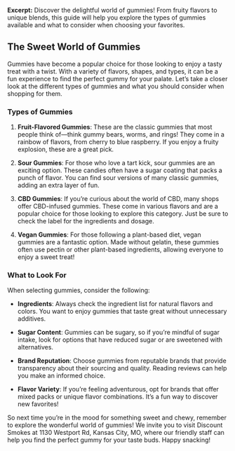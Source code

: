 **Excerpt:** Discover the delightful world of gummies! From fruity flavors to unique blends, this guide will help you explore the types of gummies available and what to consider when choosing your favorites.

## The Sweet World of Gummies

Gummies have become a popular choice for those looking to enjoy a tasty treat with a twist. With a variety of flavors, shapes, and types, it can be a fun experience to find the perfect gummy for your palate. Let’s take a closer look at the different types of gummies and what you should consider when shopping for them.

### Types of Gummies

1. **Fruit-Flavored Gummies**: These are the classic gummies that most people think of—think gummy bears, worms, and rings! They come in a rainbow of flavors, from cherry to blue raspberry. If you enjoy a fruity explosion, these are a great pick.

2. **Sour Gummies**: For those who love a tart kick, sour gummies are an exciting option. These candies often have a sugar coating that packs a punch of flavor. You can find sour versions of many classic gummies, adding an extra layer of fun.

3. **CBD Gummies**: If you’re curious about the world of CBD, many shops offer CBD-infused gummies. These come in various flavors and are a popular choice for those looking to explore this category. Just be sure to check the label for the ingredients and dosage.

4. **Vegan Gummies**: For those following a plant-based diet, vegan gummies are a fantastic option. Made without gelatin, these gummies often use pectin or other plant-based ingredients, allowing everyone to enjoy a sweet treat!

### What to Look For

When selecting gummies, consider the following:

- **Ingredients**: Always check the ingredient list for natural flavors and colors. You want to enjoy gummies that taste great without unnecessary additives.

- **Sugar Content**: Gummies can be sugary, so if you’re mindful of sugar intake, look for options that have reduced sugar or are sweetened with alternatives.

- **Brand Reputation**: Choose gummies from reputable brands that provide transparency about their sourcing and quality. Reading reviews can help you make an informed choice.

- **Flavor Variety**: If you’re feeling adventurous, opt for brands that offer mixed packs or unique flavor combinations. It’s a fun way to discover new favorites!

So next time you’re in the mood for something sweet and chewy, remember to explore the wonderful world of gummies! We invite you to visit Discount Smokes at 1130 Westport Rd, Kansas City, MO, where our friendly staff can help you find the perfect gummy for your taste buds. Happy snacking!